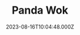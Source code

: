 ---
date: 2023-08-16T10:04:48.000Z
title: Panda Wok
latitude: 46.64813803470784
longitude: -0.21949975087035178
category: checkin
---